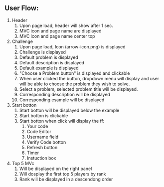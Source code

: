 ##  User Flow:
1. Header
	1. Upon page load, header will show after 1 sec.
	2. MVC icon and page name are displayed
	3. MVC icon and page name center top
1. Challenge
	1. Upon page load, Icon (arrow-icon.png) is displayed 
	2. Challenge is displayed
	3. Default problem is displayed
	4. Default description is displayed
	5. Default example is displayed
	6. "Choose a Problem button" is displayed and clickable
	7. When user clicked the button, dropdown menu will display and user will be able to choose the problem they wish to solve.
	8. Select a problem, selected problem title will be displayed.
	9. Corresponding description will be displayed
	10. Corresponding esample will be displayed
1. Start botton
	1. Start botton will be displayed below the example 
	2. Start botton is clickable
	3. Start botton when click will display the ff:
		1. Your code 
		1. Code Editor
		1. Username field
		1. Verify Code botton
		1. Refresh botton
		1. Timer
		1. Instuction box
1. Top 5 MVc 
	1. Will be displayed on the right panel
	2. Will dosplay the first top 5 players by rank
	3. Rank will be displayed in a descendong order
	





